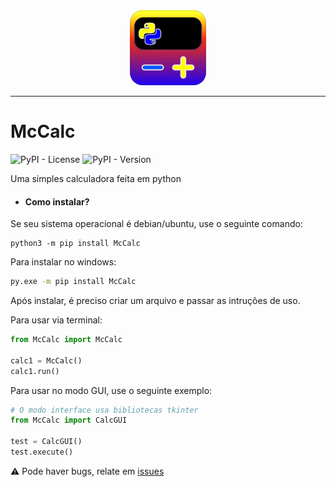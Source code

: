 <div align="center"><img src="https://raw.githubusercontent.com/macielalves/McCalc/main/img/icon.png" /></div>

---
# McCalc

![PyPI - License](https://img.shields.io/pypi/l/McCalc) ![PyPI - Version](https://img.shields.io/pypi/v/McCalc)

Uma simples calculadora feita em python

* #### Como instalar?
Se seu sistema operacional é debian/ubuntu, use o seguinte comando:

```shell
python3 -m pip install McCalc
```

Para instalar no windows:
```bash
py.exe -m pip install McCalc
```

Após instalar, é preciso criar um arquivo e passar as intruções de uso.

Para usar via terminal:

```py
from McCalc import McCalc

calc1 = McCalc()
calc1.run()
```

Para usar no modo GUI, use o seguinte exemplo:
```py
# O modo interface usa bibliotecas tkinter
from McCalc import CalcGUI

test = CalcGUI()
test.execute()
```



⚠ Pode haver bugs, relate em [issues](https://github.com/macielalves/McCalc/issues/new)
